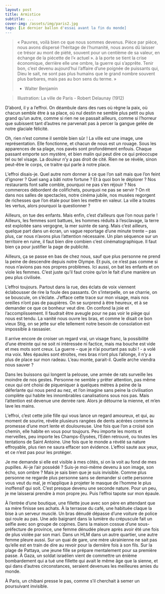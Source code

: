 ```yaml
---
layout: post
title: Armistice
subtitle: ...
cover-img: /assets/img/paris2.jpg
tags: [Le dernier ballon d'essai avant la fin du monde]
---
```


> « Pauvres, voilà bien ce que nous sommes devenus. Pièce par pièce, nous avons dispersé l’héritage de l’humanité, nous avons dû laisser ce trésor au mont de piété, souvent pour un centième de sa valeur, en échange de la piécette de l’« actuel ». à la porte se tient la crise économique, derrière elle une ombre, la guerre qui s’apprête. Tenir bon, c’est devenu aujourd’hui l’affaire d’une poignée de puissants qui, Dieu le sait, ne sont pas plus humains que le grand nombre souvent plus barbares, mais pas au bon sens du terme. »
> -	Walter Benjamin

> Illustration: La ville de Paris - Robert Delaunay (1912)

D’abord, il y a l’effroi. On déambule dans des rues où règne la paix, où chacun semble être à sa place, où nul destin ne semble plus petit ou plus grand qu’un autre, comme si rien ne se passait ailleurs, comme si l’horreur que subissent tant d’autres ne parvenait pas à percer la gangue gelée de notre glaciale félicité.

Oh, rien n’est comme il semble bien sûr ! La ville est une image, une représentation. Elle fonctionne, et chacun de nous est un rouage. Sous les apparences de sa plage, nos pavés sont profondément enfouis. Chaque passant emporte son mystère, et bien malin qui peut dire ce qui préoccupe tel ou tel visage. La douleur n’y a pas droit de cité. Rien ne se révèle, sinon peut-être le corps, ce traitre qui parle à notre place.

L’effroi disais-je. Quel autre nom donner à ce que l’on sait mais que l’on feint d’ignorer ? Quel sang a bâti notre fortune ? Et à quoi bon le déplorer ? Nos restaurants font salle comble, pourquoi ne pas s’en réjouir ? Nos commerces débordent de colifichets, pourquoi ne pas se servir ? On rit dans nos salles de spectacles, notre cinéma jubile, nos musées regorgent de richesses que l’on étale pour bien les mettre en valeur. La ville a toutes les vertus, alors pourquoi la questionner ?

Ailleurs, on tue des enfants. Mais enfin, c’est d’ailleurs que l’on nous parle ! Ailleurs, les femmes sont battues, les hommes réduits à l’esclavage, la terre est exploitée sans vergogne, la mer suinte de sang. Mais c’est ailleurs, quelque part dans un écran, un vague reportage d’une minute trente – pas plus, car nous n’avons plus l’attention nécessaire. Un plan séquence sur un territoire en ruine, il faut bien dire combien c’est cinématographique. Il faut bien ça pour justifier la page de publicité.

Ailleurs, ça se passe en bas de chez nous, sauf que plus personne ne prend la peine de descendre depuis notre Olympe. Et puis, ce n’est pas comme si nous n’avions pas nos propres problèmes. Ici aussi, on bat les enfants et on viole les femmes. C’est juste qu’il faut croire qu’on le fait d’une manière un peu plus civilisée.

L’effroi toujours. Partout dans la rue, des éclats de voix viennent éclabousser de rire la foule des passants. On s’interpelle, on se charrie, on se bouscule, on s’éclate. J’efface cette trace sur mon visage, mais nos oreilles n’ont pas de paupières. On se surprend à être heureux, et à se demander ce que ce bonheur veut dire. On confond la joie et l’accomplissement. Il faudrait être aveugle pour ne pas voir le piège qui nous est tendu. La vanité nous ouvre les bras, et comme le disait ce bon vieux Stig, on se jette sur elle tellement notre besoin de consolation est impossible à rassasier.

Il arrive encore de croiser un regard vrai, un visage franc, la possibilité d’une étreinte qui ne soit ni intéressée ni factice, mais ma bouche est vide et mes mots sont creux. La guerre – que je n’ai pourtant pas subi ! - a volé ma voix. Mes épaules sont étroites, mes bras n’ont plus l’allonge, il n’y a plus de place sur mon radeau. L’eau monte, parait-il. Quelle arche viendra nous sauver ?

Dans les buissons qui longent la pelouse, une armée de rats surveille les moindre de nos gestes. Personne ne semble y prêter attention, pas même ceux qui ont choisi de piqueniquer à quelques mètres à peine de la déferlante qui nous pend au nez, et l’on imagine sans peine la civilisation complète qui habite les innombrables canalisations sous nos pas. Mais l’attention est devenue une denrée rare. Alors je détourne la mienne, et m’en lave les mains.

L’effroi, c’est cette jolie fille qui vous lance un regard amoureux, et qui, au moment de sourire, révèle plusieurs rangées de dents acérées comme la promesse d’une mort lente et douloureuse. Une fois que l’on a croisé son chemin, elle habite en vous pour toujours. Peu importe les monts et merveilles, peu importe les Champs-Élysées, l’Eden retrouvé, ou toutes les tentations de Saint Antoine. Une fois que le monde a révélé sa nature effroyable, plus rien ne saura effacer son évidence. L’effroi saute aux yeux, et ce n’est pas pour les protéger.

Je me demande si elle est visible à mes côtés, si on la voit au fond de mes pupilles. Ai-je l’air possédé ? Suis-je moi-même devenu à son image, son écho, son ombre ? Mais je sais bien que je suis invisible. Comme plus personne ne regarde plus personne sans se demander si cette personne vous veut du mal, je m’applique à projeter le masque de l’homme le plus inoffensif qui soit. C’est presque devenu une seconde nature. Pour un peu, je me laisserai prendre à mon propre jeu. Puis l’effroi tapote sur mon épaule.

À l’entrée d’une boutique, une fillette joue avec son père en attendant que sa mère finisse ses achats. À la terrasse du café, une habituée claque la bise à un serveur musclé. Un bras dénudé dépasse d’une voiture de police qui roule au pas. Une ado baignant dans la lumière du crépuscule fait un selfie avec son groupe de copines. Dans la maison cossue d’une sous-préfecture de province, une femme dénudée pleure après avoir été une fois de plus violée par son mari. Dans un HLM dans un autre quartier, une autre femme pleure aussi. Sur un quai de gare, une mère ukrainienne ne sait pas qu’elle est en train de dire au revoir pour la dernière fois à son fils. Sur la plage de Pattaya, une jeune fille se prépare mentalement pour sa première passe. À Gaza, un soldat israélien vient de commettre un énième bombardement qui a tué une fillette qui avait le même âge que la sienne, et qui dans d’autres circonstances, seraient devenues les meilleures amies du monde.

À Paris, un chibani presse le pas, comme s’il cherchait à semer un poursuivant invisible.